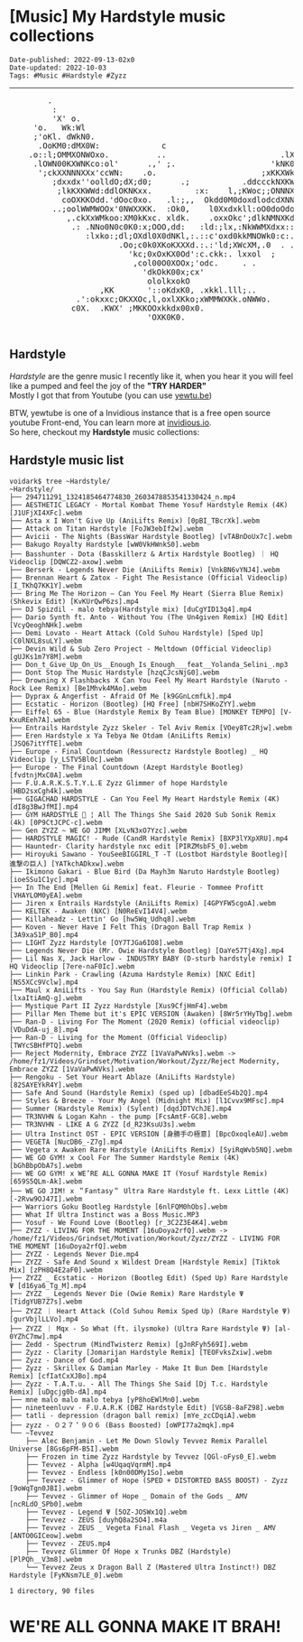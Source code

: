 # [Music] My Hardstyle music collections

```
Date-published: 2022-09-13-02x0
Date-updated: 2022-10-03
Tags: #Music #Hardstyle #Zyzz
```

---

<pre class="image-ascii_art">
        .                                                               
         :                                                              
         'X' o.                                                         
     'o.   Wk:Wl                                               .        
     ;'oKl. dWkN0.                                                      
      .OoKM0:dMX0W:             c                           ;c .lO      
    .o::l;OMMXONWOxo.          ..                        .lXklOk   cc,  
     .lOWN00KXWNKco:ol'      .,' ;.                    'kNK0Wl k00Ox.   
      ';ckXXNNNXXx'ccWN:    .o.                      ;xKKXWkooKN0occ.   
         ;dxxdx''oolldO;dX;d0;      .;           .ddccckNXKWMMXoxd:.    
          ;lkKXKWWd:ddlOKNKxx.         :x:    l,;KWoc;;ONNNXK0kkO0O.    
           coOXKKOdd.'dOoc0xo.   .l:;,,  Okdd0M0doxdlodcdXNNNXK0x.      
         ..;oolWWMWOOx'0NWXXKK.  :Ok0,    l0Xxdxkll:oO0doOdod.xc,       
            ,.ckXxWMkoo:XM0kKxc. xldk.    .oxxOkc';dlkNMNXKd'           
             .: .NNo0N0c0K0:x;OOO,dd:   :ld:;lx,:NkWWMXdxx::            
                :lxko:;dl;OXdl0X0dNKl,:.::c'oxd0kkMNOWk0:c:.:o          
                       .Oo;c0k0XKoKXXXd.:.:'ld;XWcXM,.0  . .,           
                         'kc;0xOxKX0Od':c.ckk:. lxxol  ;                
                          ,col00O0XOOx;'odc.     . .                    
                            'dkOkK00x;cx'                               
                             ololkxokO                                  
                   ,KK       '::oKdxK0, .xkkl.lll;..                    
              .':okxxc;OKXXOc,l,oxlXKko;xWMMWXKk.oNWWo.                 
             c0X.  .KWX' ;MKKOOxkkdx00x0.                               
                             'OXK0K0.                                   
		
</pre>
## Hardstyle

*Hardstyle* are the genre music I recently like it, when you hear it you will feel like a pumped and feel the joy of the **"TRY HARDER"**  
Mostly I got that from Youtube (you can use [yewtu.be](https://yewtu.be))   

BTW, yewtube is one of a Invidious instance that is a free open source youtube Front-end, You can learn more at [invidious.io](https://invidious.io).   
So here, checkout my **Hardstyle** music collections:    

## Hardstyle music list  

```
voidark$ tree ~Hardstyle/
~Hardstyle/
├── 294711291_1324185464774830_2603478853541330424_n.mp4
├── AESTHETIC LEGACY - Mortal Kombat Theme Yosuf Hardstyle Remix (4K) [J1UFjXI4XFc].webm
├── Asta x I Won't Give Up (AniLifts Remix) [0pBI_TBcrXk].webm
├── Attack on Titan Hardstyle [FoJW3ebIf2w].webm
├── Avicii - The Nights (BassWar Hardstyle Bootleg) [vTABnDoUx7c].webm
├── Bakugo Royalty Hardstyle [wW0VkHWnkS0].webm
├── Basshunter - Dota (Basskillerz & Artix Hardstyle Bootleg) ｜ HQ Videoclip [DQWCZ2-axow].webm
├── Berserk - Legends Never Die (AniLifts Remix) [VnkBN6vYNJ4].webm
├── Brennan Heart & Zatox - Fight The Resistance (Official Videoclip) [I_TKhQ7KK1Y].webm
├── Bring Me The Horizon – Can You Feel My Heart (Sierra Blue Remix) (Shkevix Edit) [KvKUrQwP6zs].mp4
├── DJ Spizdil - malo tebya(Hardstyle mix) [duCgYID13q4].mp4
├── Dario Synth ft. Anto - Without You (The Un4given Remix) [HQ Edit] [VcyQeoghNHk].webm
├── Demi Lovato - Heart Attack (Сold Suhou Hardstyle) [Sped Up] [C0lNXL8suLY].webm
├── Devin Wild & Sub Zero Project - Meltdown (Official Videoclip) [gUJKs1m7Y8M].webm
├── Don_t_Give_Up_On_Us__Enough_Is_Enough___feat__Yolanda_Selini_.mp3
├── Dont Stop The Music Hardstyle [hzqCJcsNjG0].webm
├── Drowning X Flashbacks X Can You Feel My Heart Hardstyle (Naruto - Rock Lee Remix) [Be1Mhvk4MAo].webm
├── Dyprax & Angerfist - Afraid Of Me [k9GGnLcmfLk].mp4
├── Ecstatic - Horizon (Bootleg) [HQ Free] [nbH7SHKoZYY].webm
├── Eiffel 65 - Blue (Hardstyle Remix By Team Blue) [MONKEY TEMPO] [V-KxuREeh7A].webm
├── Entrails Hardstyle Zyzz Skeler - Tel Aviv Remix [VOey8Tc2Rjw].webm
├── Eren Hardstyle x Ya Tebya Ne Otdam (AniLifts Remix) [JSQ67itYfTE].webm
├── Europe - Final Countdown (Ressurectz Hardstyle Bootleg) _ HQ Videoclip [y_LSTV5Bl0c].webm
├── Europe - The Final Countdown (Azept Hardstyle Bootleg) [fvdtnjMxC0A].webm
├── F.U.A.R.K.S.T.Y.L.E Zyzz Glimmer of hope Hardstyle [HBD2sxCgh4k].webm
├── GIGACHAD HARDSTYLE - Can You Feel My Heart Hardstyle Remix (4K) [dI8g3BwJfMI].mp4
├── GYM HARDSTYLE 🔱 ¦ All The Things She Said 2020 Sub Sonik Remix (4k) [0P9CtJCPC-c].webm
├── Gen ZYZZ ~ WE GO JIMM [XLvN3xO7Yzc].webm
├── HARDSTYLE MAGIC! - Rude (CandR Hardstyle Remix) [BXP3lYXpXRU].mp4
├── Hauntedr- Clarity hardstyle nxc edit [PIRZMsbF5_0].webm
├── Hiroyuki Sawano - YouSeeBIGGIRL_T -T (Lostbot Hardstyle Bootleg)[ 進撃の巨人] [YATkchADkxw].webm
├── Ikimono Gakari - Blue Bird (Da Mayh3m Naruto Hardstyle Bootleg) [ioeSSu1C1yc].mp4
├── In The End [Mellen Gi Remix] feat. Fleurie - Tommee Profitt [VHAYLOM0yEA].webm
├── Jiren x Entrails Hardstyle (AniLifts Remix) [4GPYFW5cgoA].webm
├── KELTEK - Awaken (NXC) [N0ReEvI14V4].webm
├── Killaheadz - Lettin' Go [hw5Wq_Udhq8].webm
├── Koven - Never Have I Felt This (Dragon Ball Trap Remix ) [3A9xaS1P_B0].mp4
├── LIGHT Zyzz Hardstyle [OY7TJGa6IO8].webm
├── Legends Never Die (Mr. Owie Hardstyle Bootleg) [OaYe57Tj4Xg].mp4
├── Lil Nas X, Jack Harlow - INDUSTRY BABY (D-sturb hardstyle remix) I HQ Videoclip [7ere-naF0Ic].webm
├── Linkin Park - Crawling (Azuma Hardstyle Remix) [NXC Edit] [NS5XCc9Vclw].mp4
├── Maul x AniLifts - You Say Run (Hardstyle Remix) (Official Collab) [lxaItiAmQ-g].webm
├── Mystique Part II Zyzz Hardstyle [Xus9CfjHmF4].webm
├── Pillar Men Theme but it's EPIC VERSION (Awaken) [8Wr5rYHyTbg].webm
├── Ran-D - Living For The Moment (2020 Remix) (official videoclip) [VDuDdA-uj_8].mp4
├── Ran-D - Living for the Moment (Official Videoclip) [TWYcSBHfPTQ].webm
├── Reject Modernity, Embrace ZYZZ [1VaVaPwNVks].webm -> /home/fz1/Videos/Grindset/Motivation/Workout/Zyzz/Reject Modernity, Embrace ZYZZ [1VaVaPwNVks].webm
├── Rengoku - Set Your Heart Ablaze (AniLifts Hardstyle) [82SAYEYkR4Y].webm
├── Safe And Sound (Hardstyle Remix) (sped up) [dbadEeS4b2Q].mp4
├── Styles & Breeze - Your My Angel (Midnight Mix) [l1Cvvx9MFsc].mp4
├── Summer (Hardstyle Remix) (Sylent) [dqdJDTVchJE].mp4
├── TR3NVHN & Logan Kahn - the pump [FcsAmtF-GC8].webm
├── TR3NVHN - LIKE A G ZYZZ [d_R23KsuU3s].webm
├── Ultra Instinct OST - EPIC VERSION [身勝手の極意] [BpcOxoqleAU].webm
├── VEGETA [NucDB6_-Z7g].mp4
├── Vegeta x Awaken Rare Hardstyle (AniLifts Remix) [SyiRqWvb5NQ].webm
├── WE GO GYM! x Cool For The Summer Hardstyle Remix (4K) [bGhBbpObA7s].webm
├── WE GO GYM! x WE’RE ALL GONNA MAKE IT (Yosuf Hardstyle Remix) [659S5QLm-Ak].webm
├── WE GO JIM! x ＂Fantasy＂ Ultra Rare Hardstyle ft. Lexx Little (4K) [-2Rvw9OJ47I].webm
├── Warriors Goku Bootleg Hardstyle [6nlFQM0hObs].webm
├── What If Ultra Instinct was a Boss Music.MP3
├── Yosuf - We Found Love (Bootleg) [r_3C2Z3E4K4].webm
├── ZYZZ - LIVING FOR THE MOMENT [16uDoya2rfQ].webm -> /home/fz1/Videos/Grindset/Motivation/Workout/Zyzz/ZYZZ - LIVING FOR THE MOMENT [16uDoya2rfQ].webm
├── ZYZZ - Legends Never Die.mp4
├── ZYZZ - Safe And Sound x Wildest Dream [Hardstyle Remix] [Tiktok Mix] [zPH8Q4E2aF0].webm
├── ZYZZ _ Ecstatic - Horizon (Bootleg Edit) (Sped Up) Rare Hardstyle Ψ [d16ya6_Tg_M].mp4
├── ZYZZ _ Legends Never Die (Owie Remix) Rare Hardstyle Ψ [TidgYUB7Z7s].webm
├── ZYZZ ｜ Heart Attack (Сold Suhou Remix Sped Up) (Rare Hardstyle Ψ) [gurVbjlLLVo].mp4
├── ZYZZ ｜ Mqx - So What (ft. ilysmoke) (Ultra Rare Hardstyle Ψ) [al-0YZhC7mw].mp4
├── Zedd - Spectrum (MindTwisterz Remix) [gJnRFyh569I].webm
├── Zyzz - Clarity [Jomarijan Hardstyle Remix] [TEOFvksZxiw].webm
├── Zyzz - Dance of God.mp4
├── Zyzz - Skrillex & Damian Marley - Make It Bun Dem [Hardstyle Remix] [cfIatCxXJBo].mp4
├── Zyzz - T.A.T.u. - All The Things She Said [Dj T.c. Hardstyle Remix] [uDgcjg0b-dA].mp4
├── mne malo malo malo tebya [yP8hoEWlMn0].webm
├── nineteenluvv - F.U.A.R.K (DBZ Hardstyle Edit) [VGSB-8aFZ98].webm
├── tatli - depression (dragon ball remix) [mYe_zcCDqiA].webm
├── zyzz - ０２７＇９０６ (Bass Boosted) [oWPI77a2mqk].mp4
└── ~Tevvez
    ├── Alec Benjamin - Let Me Down Slowly Tevvez Remix Parallel Universe [8Gs6pFM-B5I].webm
    ├── Frozen in time Zyzz Hardstyle by Tevvez [QGl-oFys0_E].webm
    ├── Tevvez - Alpha [w4UqaqVqrmM].mp4
    ├── Tevvez - Endless [k0n00DMy1So].webm
    ├── Tevvez - Glimmer of Hope (SPED + DISTORTED BASS BOOST) - Zyzz [9oWqTgn0JBI].webm
    ├── Tevvez - Glimmer of Hope _ Domain of the Gods _ AMV [ncRLdO_SPb0].webm
    ├── Tevvez - Legend Ψ [5OZ-JOSWx1Q].webm
    ├── Tevvez - ZEUS [duyhQ8a2SO4].m4a
    ├── Tevvez - ZEUS _ Vegeta Final Flash _ Vegeta vs Jiren _ AMV [ANTO0GICeow].webm
    ├── Tevvez - ZEUS.mp4
    ├── Tevvez Glimmer Of Hope x Trunks DBZ (Hardstyle) [PlPQh__V3m8].webm
    └── Tevvez Zeus x Dragon Ball Z (Mastered Ultra Instinct!) DBZ Hardstyle [FyKNsm7LE_0].webm

1 directory, 90 files
```

# WE'RE ALL GONNA MAKE IT BRAH!
